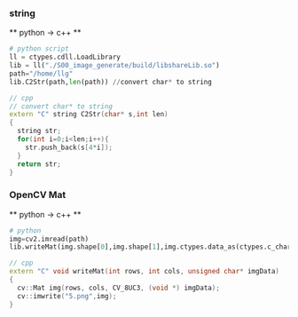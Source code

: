 ### string
** python → c++ **
```python
# python script
ll = ctypes.cdll.LoadLibrary
lib = ll("./S00_image_generate/build/libshareLib.so")
path="/home/llg"
lib.C2Str(path,len(path)) //convert char* to string
```
```c++
// cpp 
// convert char* to string
extern "C" string C2Str(char* s,int len) 
{
  string str;
  for(int i=0;i<len;i++){
    str.push_back(s[4*i]);
  }
  return str;
}
```

### OpenCV Mat
** python → c++ **
```python
# python
img=cv2.imread(path)
lib.writeMat(img.shape[0],img.shape[1],img.ctypes.data_as(ctypes.c_char_p))
```
```c++
// cpp
extern "C" void writeMat(int rows, int cols, unsigned char* imgData) 
{
  cv::Mat img(rows, cols, CV_8UC3, (void *) imgData);
  cv::imwrite("5.png",img);
}
```